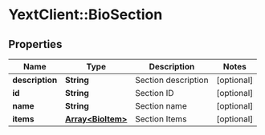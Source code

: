 # YextClient::BioSection

## Properties
Name | Type | Description | Notes
------------ | ------------- | ------------- | -------------
**description** | **String** | Section description | [optional] 
**id** | **String** | Section ID | [optional] 
**name** | **String** | Section name | [optional] 
**items** | [**Array&lt;BioItem&gt;**](BioItem.md) | Section Items | [optional] 


